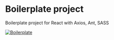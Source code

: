 # Boilerplate project

Boilerplate project for React with Axios, Ant, SASS

[![Boilerplate](https://img.shields.io/endpoint?url=https://dashboard.cypress.io/badge/simple/59xsp1&style=flat&logo=cypress)](https://dashboard.cypress.io/projects/59xsp1/runs)
